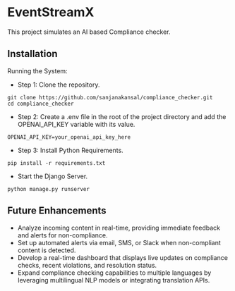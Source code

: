 # EventStreamX
This project simulates an AI based Compliance checker.

## Installation

Running the System:

- Step 1: Clone the repository.

```
git clone https://github.com/sanjanakansal/compliance_checker.git
cd compliance_checker
```
- Step 2: Create a .env file in the root of the project directory and add the OPENAI_API_KEY variable with its value.
```
OPENAI_API_KEY=your_openai_api_key_here
```
- Step 3: Install Python Requirements.
```
pip install -r requirements.txt
```
- Start the Django Server.

```
python manage.py runserver
```


## Future Enhancements
- Analyze incoming content in real-time, providing immediate feedback and alerts for non-compliance.
- Set up automated alerts via email, SMS, or Slack when non-compliant content is detected.
- Develop a real-time dashboard that displays live updates on compliance checks, recent violations, and resolution status.
- Expand compliance checking capabilities to multiple languages by leveraging multilingual NLP models or integrating translation APIs.
